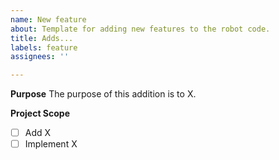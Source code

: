 ```yaml
---
name: New feature
about: Template for adding new features to the robot code.
title: Adds...
labels: feature
assignees: ''

---
```


**Purpose**
The purpose of this addition is to X.

**Project Scope**
- [ ] Add X
- [ ] Implement X